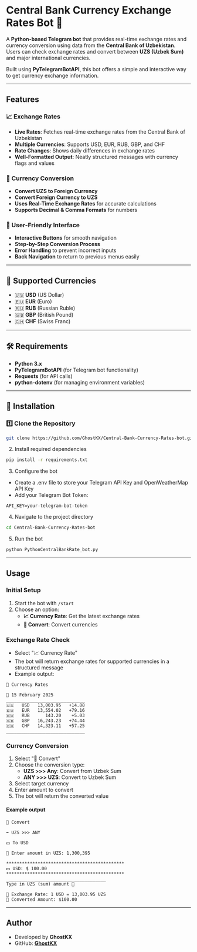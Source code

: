 # Central Bank Currency Exchange Rates Bot 🏦  

A **Python-based Telegram bot** that provides real-time exchange rates and currency conversion using data from the **Central Bank of Uzbekistan**. Users can check exchange rates and convert between **UZS (Uzbek Sum)** and major international currencies.  

Built using **PyTelegramBotAPI**, this bot offers a simple and interactive way to get currency exchange information.  

---

## Features  


### 📈 Exchange Rates  
- **Live Rates**: Fetches real-time exchange rates from the Central Bank of Uzbekistan  
- **Multiple Currencies**: Supports USD, EUR, RUB, GBP, and CHF  
- **Rate Changes**: Shows daily differences in exchange rates  
- **Well-Formatted Output**: Neatly structured messages with currency flags and values  


### 💸 Currency Conversion  
- **Convert UZS to Foreign Currency**  
- **Convert Foreign Currency to UZS**  
- **Uses Real-Time Exchange Rates** for accurate calculations  
- **Supports Decimal & Comma Formats** for numbers  


### 🤖 User-Friendly Interface  
- **Interactive Buttons** for smooth navigation  
- **Step-by-Step Conversion Process**  
- **Error Handling** to prevent incorrect inputs  
- **Back Navigation** to return to previous menus easily  

---

## 💱 Supported Currencies  
- 🇺🇸 **USD** (US Dollar)  
- 🇪🇺 **EUR** (Euro)  
- 🇷🇺 **RUB** (Russian Ruble)  
- 🇬🇧 **GBP** (British Pound)  
- 🇨🇭 **CHF** (Swiss Franc)  

---

## 🛠 Requirements  
- **Python 3.x**  
- **PyTelegramBotAPI** (for Telegram bot functionality)  
- **Requests** (for API calls)  
- **python-dotenv** (for managing environment variables)  

---

## 🚀 Installation  

### 1️⃣ Clone the Repository  
```bash
git clone https://github.com/GhostKX/Central-Bank-Currency-Rates-bot.git
```

2. Install required dependencies
```bash
pip install -r requirements.txt
```

3. Configure the bot

- Create a .env file to store your Telegram API Key and OpenWeatherMap API Key
- Add your Telegram Bot Token:

```
API_KEY=your-telegram-bot-token
```

4. Navigate to the project directory
```bash
cd Central-Bank-Currency-Rates-bot
```

5. Run the bot
```bash
python PythonCentralBankRate_bot.py
```

---

## Usage

### Initial Setup
1. Start the bot with `/start`
2. Choose an option:
   - **📈 Currency Rate**: Get the latest exchange rates
   - **💸 Convert**: Convert currencies


### Exchange Rate Check
- Select "📈 Currency Rate"
- The bot will return exchange rates for supported currencies in a structured message
- Example output:
```
🏦 Currency Rates

📅 15 February 2025  
______________________________
🇺🇸   USD   13,003.95   +14.88    
🇪🇺   EUR   13,554.02   +79.16    
🇷🇺   RUB      143.20    +5.03     
🇬🇧   GBP   16,243.23   +74.44    
🇨🇭   CHF   14,323.11   +57.25    
______________________________

```


### Currency Conversion
1. Select "💸 Convert"
2. Choose the conversion type:
   - **UZS >>> Any**: Convert from Uzbek Sum
   - **ANY >>> UZS**: Convert to Uzbek Sum
3. Select target currency
4. Enter amount to convert
5. The bot will return the converted value



#### Example output
```
💸 Convert  

➡️ UZS >>> ANY  

💵 To USD  

💬 Enter amount in UZS: 1,300,395 

*********************************************
💵 USD: $ 100.00
*********************************************
______________________________________
Type in UZS (sum) amount 💬

🔹 Exchange Rate: 1 USD = 13,003.95 UZS  
🔹 Converted Amount: $100.00  
```

---

## Author

- Developed by **GhostKX**
- GitHub: **[GhostKX](https://github.com/GhostKX/Central-Bank-Currency-Rates-bot)**